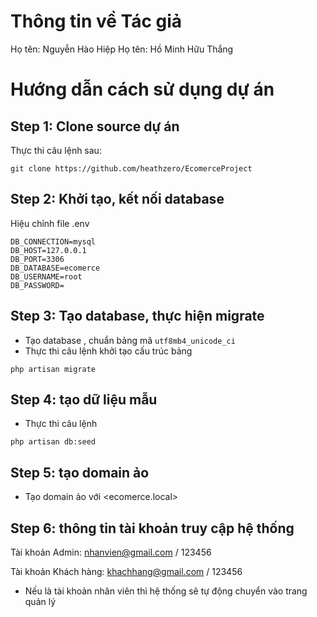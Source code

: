 # Thông tin về Tác giả
Họ tên: Nguyễn Hào Hiệp
Họ tên: Hồ Minh Hữu Thắng

# Hướng dẫn cách sử dụng dự án
## Step 1: Clone source dự án
Thực thi câu lệnh sau:
```
git clone https://github.com/heathzero/EcomerceProject
```

## Step 2: Khởi tạo, kết nối database
Hiệu chỉnh file .env
```
DB_CONNECTION=mysql
DB_HOST=127.0.0.1
DB_PORT=3306
DB_DATABASE=ecomerce
DB_USERNAME=root
DB_PASSWORD=
```

## Step 3: Tạo database, thực hiện migrate
- Tạo database <ecomerce>, chuẩn bảng mã `utf8mb4_unicode_ci`
- Thực thi câu lệnh khởi tạo cấu trúc bảng
```
php artisan migrate
```

## Step 4: tạo dữ liệu mẫu
- Thực thi câu lệnh
```
php artisan db:seed
```

## Step 5: tạo domain ảo
- Tạo domain ảo với <ecomerce.local>

## Step 6: thông tin tài khoản truy cập hệ thống
Tài khoản Admin:
nhanvien@gmail.com / 123456

Tài khoản Khách hàng:
khachhang@gmail.com / 123456

- Nếu là tài khoản nhân viên thì hệ thống sẽ tự động chuyển vào trang quản lý

